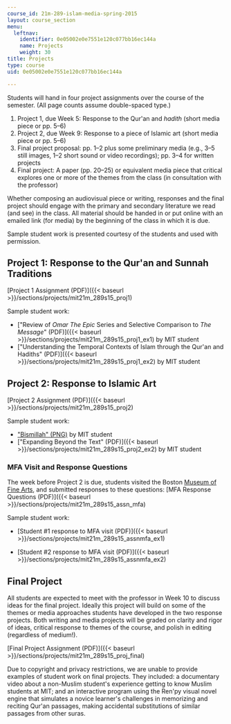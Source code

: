 ```yaml
---
course_id: 21m-289-islam-media-spring-2015
layout: course_section
menu:
  leftnav:
    identifier: 0e05002e0e7551e120c077bb16ec144a
    name: Projects
    weight: 30
title: Projects
type: course
uid: 0e05002e0e7551e120c077bb16ec144a

---
```


Students will hand in four project assignments over the course of the semester. (All page counts assume double-spaced type.)

1.  Project 1, due Week 5: Response to the Qur'an and _hadith_ (short media piece or pp. 5–6)
2.  Project 2, due Week 9: Response to a piece of Islamic art (short media piece or pp. 5–6)
3.  Final project proposal: pp. 1–2 plus some preliminary media (e.g., 3–5 still images, 1–2 short sound or video recordings); pp. 3–4 for written projects
4.  Final project: A paper (pp. 20–25) or equivalent media piece that critical explores one or more of the themes from the class (in consultation with the professor)

Whether composing an audiovisual piece or writing, responses and the final project should engage with the primary and secondary literature we read (and see) in the class. All material should be handed in or put online with an emailed link (for media) by the beginning of the class in which it is due.

Sample student work is presented courtesy of the students and used with permission.

Project 1: Response to the Qur'an and Sunnah Traditions
-------------------------------------------------------

[Project 1 Assignment (PDF)]({{< baseurl >}}/sections/projects/mit21m_289s15_proj1)

Sample student work:

*   ["Review of _Omar The Epic_ Series and Selective Comparison to _The Message_" (PDF)]({{< baseurl >}}/sections/projects/mit21m_289s15_proj1_ex1) by MIT student
*   ["Understanding the Temporal Contexts of Islam through the Qur'an and Hadiths" (PDF)]({{< baseurl >}}/sections/projects/mit21m_289s15_proj1_ex2) by MIT student

Project 2: Response to Islamic Art
----------------------------------

[Project 2 Assignment (PDF)]({{< baseurl >}}/sections/projects/mit21m_289s15_proj2)

Sample student work:

*   ["Bismillah" (PNG)](/coursemedia/21m-289-islam-media-spring-2015/a8dc875f44070622532d89d47007692e_proj2_ex1.png) by MIT student
*   ["Expanding Beyond the Text" (PDF)]({{< baseurl >}}/sections/projects/mit21m_289s15_proj2_ex2) by MIT student

### MFA Visit and Response Questions

The week before Project 2 is due, students visited the Boston [Museum of Fine Arts](http://www.mfa.org/), and submitted responses to these questions: [MFA Response Questions (PDF)]({{< baseurl >}}/sections/projects/mit21m_289s15_assn_mfa)

Sample student work:

*   [Student #1 response to MFA visit (PDF)]({{< baseurl >}}/sections/projects/mit21m_289s15_assnmfa_ex1)

*   [Student #2 response to MFA visit (PDF)]({{< baseurl >}}/sections/projects/mit21m_289s15_assnmfa_ex2)

Final Project
-------------

All students are expected to meet with the professor in Week 10 to discuss ideas for the final project. Ideally this project will build on some of the themes or media approaches students have developed in the two response projects. Both writing and media projects will be graded on clarity and rigor of ideas, critical response to themes of the course, and polish in editing (regardless of medium!).

[Final Project Assignment (PDF)]({{< baseurl >}}/sections/projects/mit21m_289s15_proj_final)

Due to copyright and privacy restrictions, we are unable to provide examples of student work on final projects. They included: a documentary video about a non-Muslim student's experience getting to know Muslim students at MIT; and an interactive program using the Ren'py visual novel engine that simulates a novice learner's challenges in memorizing and reciting Qur'an passages, making accidental substitutions of similar passages from other suras.